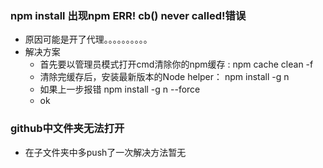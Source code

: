 ### npm install 出现npm ERR! cb() never called!错误
+ 原因可能是开了代理。。。。。。。。。。
+ 解决方案
    + 首先要以管理员模式打开cmd清除你的npm缓存 : npm cache clean -f
    + 清除完缓存后，安装最新版本的Node helper： npm install -g n
    + 如果上一步报错 npm install -g n --force
    + ok

### github中文件夹无法打开
+ 在子文件夹中多push了一次解决方法暂无
